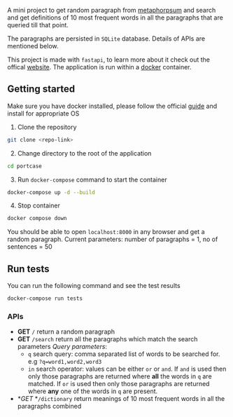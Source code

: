 A mini project to get random paragraph from [metaphorpsum](http://metaphorpsum.com) and search and get definitions of 10 most frequent words in all the paragraphs that are queried till that point.

The paragraphs are persisted in `SQLite` database. Details of APIs are mentioned below.

This project is made with `fastapi`, to learn more about it check out the offical [website](https://fastapi.tiangolo.com/). The application is run within a [docker](https://www.docker.com/) container.

## Getting started

Make sure you have docker installed, please follow the official [guide](https://docs.docker.com/get-docker/) and install for appropriate OS

1. Clone the repository

```bash
git clone <repo-link>
```

2. Change directory to the root of the application

```bash
cd portcase
```

3. Run `docker-compose` command to start the container

```bash
docker-compose up -d --build
```
4. Stop container

```bash
docker compose down
```


You should be able to open `localhost:8000` in any browser and get a random paragraph. Current parameters: number of paragraphs = 1, no of sentences = 50

## Run tests

You can run the following command and see the test results

```bash
docker-compose run tests
```

### APIs

- **GET** `/` return a random paragraph
- **GET** `/search` return all the paragraphs which match the search parameters
*Query parameters*:
  - `q` search query: comma separated list of words to be searched for. e.g `?q=word1,word2,word3`
  - `in` search operator: values can be either `or` or `and`. If `and` is used then only those paragraphs are returned where **all** the words in `q` are matched. If `or` is used then only those paragraphs are returned where **any** one of the words in `q` are present.
- **GET* *`/dictionary` return meanings of 10 most frequent words in all the paragraphs combined
